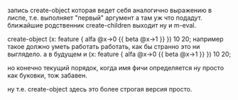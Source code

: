 запись create-object которая ведет себя аналогично выражению в лиспе, т.е. выполняет "первый" аргумент
а там уж что подадут. ближайшие родственник create-children выходит ну и m-eval.

create-object (x: feature { alfa @x->0 {{ beta @x->1 }} }) 10 20;
например такое должно уметь работать работать, как бы странно это ни выглядело.
а в будущем и
(x: feature { alfa @x->0 {{ beta @x->1 }} }) 10 20;

но конечно текущий порядок, когда имя фичи определяется ну просто как буковки, тож забавен.

ну т.е. create-object здесь это более строгая версия просто.